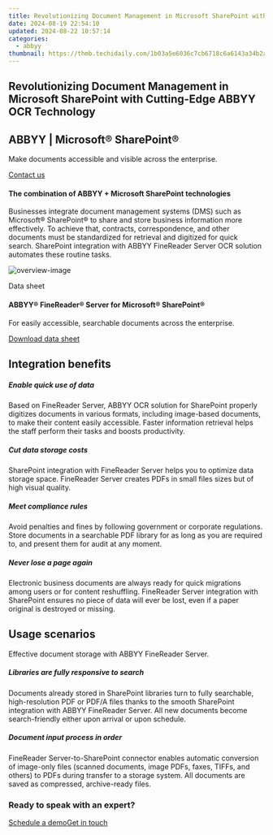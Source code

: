```yaml
---
title: Revolutionizing Document Management in Microsoft SharePoint with Cutting-Edge ABBYY OCR Technology
date: 2024-08-19 22:54:10
updated: 2024-08-22 10:57:14
categories:
  - abbyy
thumbnail: https://thmb.techidaily.com/1b03a5e6036c7cb6718c6a6143a34b2abcea9ecc6759bad1a07ac3acb8c3b3dd.jpg
---
```


## Revolutionizing Document Management in Microsoft SharePoint with Cutting-Edge ABBYY OCR Technology

## 

## ABBYY | Microsoft® SharePoint®

Make documents accessible and visible across the enterprise.

[Contact us](https://tools.techidaily.com/abbyy/products/)

#### The combination of ABBYY + Microsoft SharePoint technologies 

Businesses integrate document management systems (DMS) such as Microsoft® SharePoint® to share and store business information more effectively. To achieve that, contracts, correspondence, and other documents must be standardized for retrieval and digitized for quick search. SharePoint integration with ABBYY FineReader Server OCR solution automates these routine tasks.

![overview-image](https://content.abbyy.com/-/media/project/abbyy/abbyy/solutions/hyperautomation/overview-image.jpg?h=440&iar=0&w=848)

Data sheet

#### ABBYY® FineReader® Server for Microsoft® SharePoint® 

For easily accessible, searchable documents across the enterprise.

[Download data sheet](https://static1.abbyy.com/abbyycommedia/34873/datasheet-finereaderserver-microsoftsharepoint-en.pdf)

## Integration benefits

##### Enable quick use of data 

Based on FineReader Server, ABBYY OCR solution for SharePoint properly digitizes documents in various formats, including image-based documents, to make their content easily accessible. Faster information retrieval helps the staff perform their tasks and boosts productivity.

##### Cut data storage costs 

SharePoint integration with FineReader Server helps you to optimize data storage space. FineReader Server creates PDFs in small files sizes but of high visual quality.

##### Meet compliance rules 

Avoid penalties and fines by following government or corporate regulations. Store documents in a searchable PDF library for as long as you are required to, and present them for audit at any moment.

##### Never lose a page again 

Electronic business documents are always ready for quick migrations among users or for content reshuffling. FineReader Server integration with SharePoint ensures no piece of data will ever be lost, even if a paper original is destroyed or missing.

## Usage scenarios

Effective document storage with ABBYY FineReader Server.

##### Libraries are fully responsive to search 

Documents already stored in SharePoint libraries turn to fully searchable, high-resolution PDF or PDF/A files thanks to the smooth SharePoint integration with ABBYY FineReader Server. All new documents become search-friendly either upon arrival or upon schedule.

##### Document input process in order 

FineReader Server-to-SharePoint connector enables automatic conversion of image-only files (scanned documents, image PDFs, faxes, TIFFs, and others) to PDFs during transfer to a storage system. All documents are saved as compressed, archive-ready files.

### Ready to speak with an expert?

[Schedule a demo](https://tools.techidaily.com/abbyy/products/)[Get in touch](https://tools.techidaily.com/abbyy/products/)

<ins class="adsbygoogle"
     style="display:block"
     data-ad-format="autorelaxed"
     data-ad-client="ca-pub-7571918770474297"
     data-ad-slot="1223367746"></ins>



<ins class="adsbygoogle"
     style="display:block"
     data-ad-client="ca-pub-7571918770474297"
     data-ad-slot="8358498916"
     data-ad-format="auto"
     data-full-width-responsive="true"></ins>
